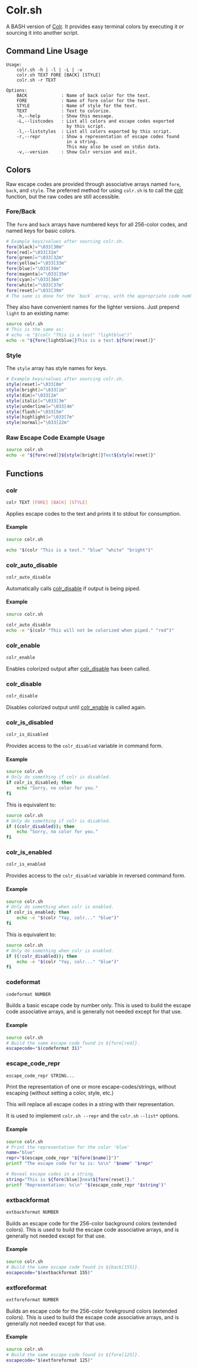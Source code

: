 # Colr.sh

A BASH version of [Colr](https://github.com/welbornprod/colr).
It provides easy terminal colors by executing it or sourcing it into another script.

## Command Line Usage
```
Usage:
    colr.sh -h | -l | -L | -v
    colr.sh TEXT FORE [BACK] [STYLE]
    colr.sh -r TEXT

Options:
    BACK             : Name of back color for the text.
    FORE             : Name of fore color for the text.
    STYLE            : Name of style for the text.
    TEXT             : Text to colorize.
    -h,--help        : Show this message.
    -L,--listcodes   : List all colors and escape codes exported
                       by this script.
    -l,--liststyles  : List all colors exported by this script.
    -r,--repr        : Show a representation of escape codes found
                       in a string.
                       This may also be used on stdin data.
    -v,--version     : Show Colr version and exit.
```

## Colors

Raw escape codes are provided through associative arrays named `fore`,
`back`, and `style`. The preferred method for using `colr.sh` is to call the
[colr](#colr) function, but the raw codes are still accessible.

### Fore/Back

The `fore` and `back` arrays have numbered keys for all 256-color codes, and
named keys for basic colors.

```bash
# Example keys/values after sourcing colr.sh.
fore[black]="\033[30m"
fore[red]="\033[31m"
fore[green]="\033[32m"
fore[yellow]="\033[33m"
fore[blue]="\033[34m"
fore[magenta]="\033[35m"
fore[cyan]="\033[36m"
fore[white]="\033[37m"
fore[reset]="\033[39m"
# The same is done for the `back` array, with the appropriate code numbers.
```

They also have convenient names for the lighter versions. Just prepend `light`
to an existing name:

```bash
source colr.sh
# This is the same as:
# echo -e "$(colr "This is a test" "lightblue")"
echo -e "${fore[lightblue]}This is a test.${fore[reset]}"
```

### Style

The `style` array has style names for keys.

```bash
# Example keys/values after sourcing colr.sh.
style[reset]="\033[0m"
style[bright]="\033[1m"
style[dim]="\033[2m"
style[italic]="\033[3m"
style[underline]="\033[4m"
style[flash]="\033[5m"
style[highlight]="\033[7m"
style[normal]="\033[22m"
```

### Raw Escape Code Example Usage

```bash
source colr.sh
echo -e "${fore[red]}${style[bright]}Test${style[reset]}"
```

## Functions

### colr
```bash
colr TEXT [FORE] [BACK] [STYLE]
```

Applies escape codes to the text and prints it to stdout for consumption.

#### Example
```bash
source colr.sh

echo "$(colr "This is a test." "blue" "white" "bright")"
```

### colr_auto_disable
```bash
colr_auto_disable
```

Automatically calls [colr_disable](#colr_disable) if output is being piped.

#### Example
```bash
source colr.sh

colr_auto_disable
echo -e "$(colr "This will not be colorized when piped." "red")"
```

### colr_enable
```bash
colr_enable
```

Enables colorized output after [colr_disable](#colr_disable) has been called.

### colr_disable
```bash
colr_disable
```

Disables colorized output until [colr_enable](#colr_enable) is called again.

### colr_is_disabled
```bash
colr_is_disabled
```

Provides access to the `colr_disabled` variable in command form.

#### Example
```bash
source colr.sh
# Only do something if colr is disabled.
if colr_is_disabled; then
    echo "Sorry, no color for you."
fi
```

This is equivalent to:
```bash
source colr.sh
# Only do something if colr is disabled.
if ((colr_disabled)); then
    echo "Sorry, no color for you."
fi
```

### colr_is_enabled
```bash
colr_is_enabled
```

Provides access to the `colr_disabled` variable in reversed command form.

#### Example
```bash
source colr.sh
# Only do something when colr is enabled.
if colr_is_enabled; then
    echo -e "$(colr "Yay, colr..." "blue")"
fi
```

This is equivalent to:
```bash
source colr.sh
# Only do something when colr is enabled.
if ((!colr_disabled)); then
    echo -e "$(colr "Yay, colr..." "blue")"
fi
```

### codeformat
```bash
codeformat NUMBER
```

Builds a basic escape code by number only. This is used to build the escape
code associative arrays, and is generally not needed except for that use.

#### Example
```bash
source colr.sh
# Build the same escape code found in ${fore[red]}.
escapecode="$(codeformat 31)"
```

### escape_code_repr
```bash
escape_code_repr STRING...
```

Print the representation of one or more escape-codes/strings, without escaping
(without setting a color, style, etc.)

This will replace all escape codes in a string with their representation.

It is used to implement `colr.sh --repr` and the `colr.sh` `--list*` options.

#### Example
```bash
source colr.sh
# Print the representation for the color 'blue'
name="blue"
repr="$(escape_code_repr "${fore[$name]}")"
printf "The escape code for %s is: %s\n" "$name" "$repr"

# Reveal escape codes in a string.
string="This is ${fore[blue]}neat${fore[reset]}."
printf "Representation: %s\n" "$(escape_code_repr "$string")"
```

### extbackformat
```bash
extbackformat NUMBER
```

Builds an escape code for the 256-color background colors (extended colors).
This is used to build the escape code associative arrays, and is generally
not needed except for that use.

#### Example
```bash
source colr.sh
# Build the same escape code found in ${back[155]}.
escapecode="$(extbackformat 155)"
```

### extforeformat
```bash
extforeformat NUMBER
```

Builds an escape code for the 256-color forekground colors (extended colors).
This is used to build the escape code associative arrays, and is generally
not needed except for that use.

#### Example
```bash
source colr.sh
# Build the same escape code found in ${fore[125]}.
escapecode="$(extforeformat 125)"
```
